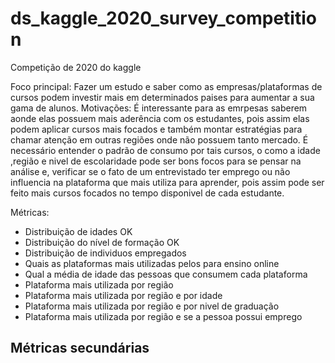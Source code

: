 # ds_kaggle_2020_survey_competition
Competição de 2020 do kaggle

Foco principal: Fazer um estudo e saber como as empresas/plataformas de cursos podem investir mais em determinados paises para aumentar a sua gama de alunos.
Motivações:
  É interessante para as emrpesas saberem aonde elas possuem mais aderência com os estudantes, pois assim elas podem aplicar cursos mais focados e também montar estratégias para chamar atenção em outras regiões onde não possuem tanto mercado. É necessário entender o padrão de consumo por tais cursos, o como a idade ,região e nivel de escolaridade pode ser bons focos para se pensar na análise e, verificar se o fato de um entrevistado ter emprego ou não influencia na plataforma que mais utiliza para aprender, pois assim pode ser feito mais cursos focados no tempo disponivel de cada estudante.


Métricas:
- Distribuição de idades OK
- Distribuição do nível de formação OK
- Distribuição de individuos empregados 
- Quais as plataformas mais utilizadas pelos para ensino online
- Qual a média de idade das pessoas que consumem cada plataforma
- Plataforma mais utilizada por região
- Plataforma mais utilizada por região e por idade
- Plataforma mais utilizada por região e por nivel de graduação
- Plataforma mais utilizada por região e se a pessoa possui emprego

Métricas secundárias
- 
